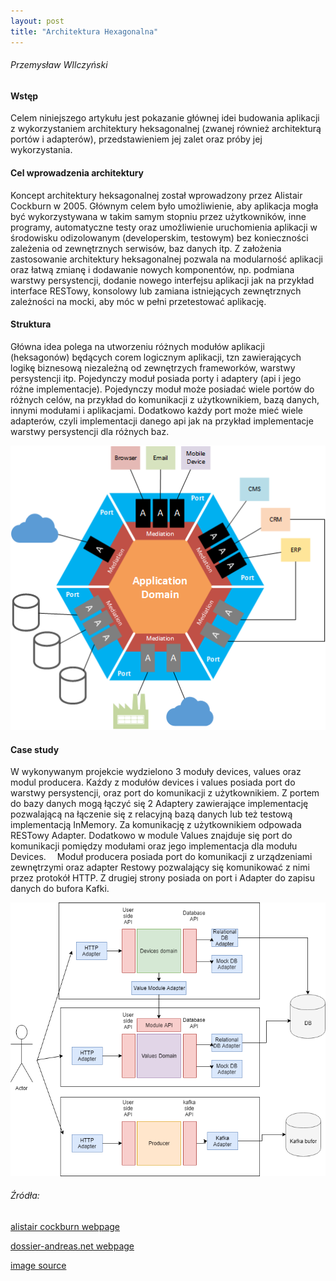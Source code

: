 ```yaml
---
layout: post
title: "Architektura Hexagonalna"
---
```

###### Przemysław WIlczyński
#### Wstęp
Celem niniejszego artykułu jest pokazanie głównej idei budowania aplikacji z wykorzystaniem 
architektury heksagonalnej (zwanej również architekturą portów i adapterów), przedstawieniem 
jej zalet oraz próby jej wykorzystania.
#### Cel wprowadzenia architektury
Koncept architektury heksagonalnej został wprowadzony przez Alistair Cockburn w 2005. 
Głównym celem było umożliwienie, aby aplikacja mogła być wykorzystywana w takim samym stopniu przez 
użytkowników, inne programy, automatyczne testy oraz umożliwienie uruchomienia aplikacji w środowisku 
odizolowanym (developerskim, testowym) bez konieczności zależenia od zewnętrznych serwisów, baz danych itp.
Z  założenia zastosowanie architektury heksagonalnej pozwala na modularność aplikacji oraz łatwą zmianę 
i dodawanie nowych komponentów, np. podmiana warstwy persystencji, dodanie nowego interfejsu aplikacji 
jak na przykład interface RESTowy, konsolowy lub zamiana istniejących zewnętrznych zależności na mocki, 
aby móc w pełni przetestować aplikację.
#### Struktura
Główna idea polega na utworzeniu różnych modułów aplikacji (heksagonów) będących corem logicznym 
aplikacji, tzn zawierających logikę biznesową niezależną od zewnętrzych frameworków, warstwy 
persystencji itp. 
Pojedynczy moduł posiada porty i adaptery (api i jego różne implementacje). Pojedynczy moduł może 
posiadać wiele portów do różnych celów, na przykład do komunikacji z użytkownikiem, bazą danych, innymi 
modułami i aplikacjami. Dodatkowo każdy port może mieć wiele adapterów, czyli implementacji danego api 
jak na przykład implementacje warstwy persystencji dla różnych baz.

![Schemat modułu](https://github.com/kamdibus/PIK/blob/gh-pages/img/hex.png?raw=true "Struktura modułu")

#### Case study
W wykonywanym projekcie wydzielono 3 moduły devices, values oraz modul producera. Kaźdy z modułów devices i values posiada port do 
warstwy persystencji, oraz port do komunikacji z użytkownikiem. Z portem 
do bazy danych mogą łączyć się 2 Adaptery zawierające implementację pozwalającą na łączenie się z 
relacyjną bazą danych lub też testową implementacją InMemory. Za komunikację z użytkownikiem odpowada 
RESTowy Adapter. 
Dodatkowo w module Values znajduje się port do komunikacji pomiędzy modułami oraz jego implementacja 
dla modułu Devices. 
Moduł producera posiada port do komunikacji z urządzeniami zewnętrzymi oraz adapter Restowy pozwalający się komunikować
z nimi przez protokół HTTP. Z drugiej strony posiada on port i Adapter do zapisu danych do bufora Kafki.


![Architektura aplikajci](https://github.com/kamdibus/PIK/blob/gh-pages/img/arch2.png?raw=true "Architektura")

###### Źródła:
[alistair cockburn webpage](http://alistair.cockburn.us/Hexagonal+architecture)

[dossier-andreas.net webpage](http://www.dossier-andreas.net/software_architecture/ports_and_adapters.html)

[image source](http://geekswithblogs.net/cyoung/archive/2014/12/20/hexagonal-architecturendashthe-great-reconciler.aspx)
